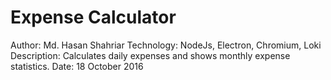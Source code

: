 Expense Calculator
================================

Author: Md. Hasan Shahriar
Technology: NodeJs, Electron, Chromium, Loki
Description: Calculates daily expenses and shows monthly expense statistics.
Date: 18 October 2016